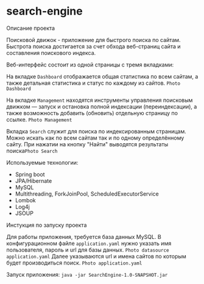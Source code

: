 # search-engine
Описание проекта

Поисковой движок - приложение для быстрого поиска по сайтам. Быстрота поиска достигается за счет обхода веб-страниц сайта и составления поискового индекса.

Веб-интерфейс состоит из одной страницы с тремя вкладками:

На вкладке `Dashboard` отображается общая статистика по всем сайтам, а также детальная статистика и статус по каждому из сайтов. `Photo Dashboard`

На вкладке `Management` находятся инструменты управления поисковым движком — запуск и остановка полной индексации (переиндексации), а также возможность 
добавить (обновить) отдельную страницу по ссылке. `Photo Management`

Вкладка `Search` служит для поиска по индексированным страницам. Можно искать как по всем сайтам так и по одному определённому сайту. При нажатии на кнопку 
"Найти" выводятся результаты поиска`Photo Search`


Используемые технологии:

- Spring boot
- JPA/Hibernate
- MySQL
- Multithreading, ForkJoinPool, ScheduledExecutorService
- Lombok
- Log4j
- JSOUP

Инстукция по запуску проекта

Для работы приложения, требуется база данных MySQL. В конфигурационном файле `application.yaml` нужно указать имя пользователя, пароль и url для базы данных.
`Photo datasource application.yaml`
Далее указываются url и имена сайтов по которым будет производиться поиск. `Photo application.yaml`

Запуск приложения:
`java -jar SearchEngine-1.0-SNAPSHOT.jar`
